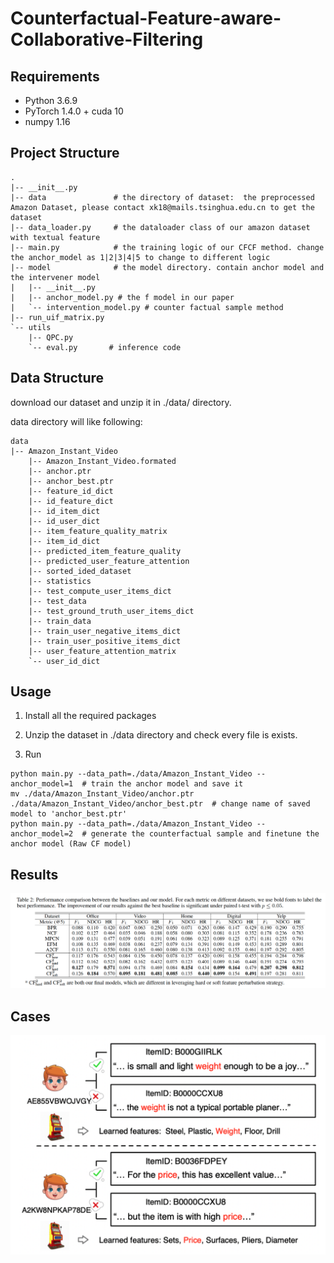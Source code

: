 # Counterfactual-Feature-aware-Collaborative-Filtering

## Requirements

- Python 3.6.9
- PyTorch 1.4.0 + cuda 10 
- numpy 1.16


## Project Structure

    .
    |-- __init__.py
    |-- data               # the directory of dataset:  the preprocessed Amazon Dataset, please contact xk18@mails.tsinghua.edu.cn to get the dataset
    |-- data_loader.py     # the dataloader class of our amazon dataset with textual feature 
    |-- main.py            # the training logic of our CFCF method. change the anchor_model as 1|2|3|4|5 to change to different logic
    |-- model              # the model directory. contain anchor model and the intervener model
    |   |-- __init__.py
    |   |-- anchor_model.py # the f model in our paper
    |   `-- intervention_model.py # counter factual sample method
    |-- run_uif_matrix.py  
    `-- utils
        |-- QPC.py
        `-- eval.py       # inference code 

## Data Structure
download our dataset and unzip it in ./data/ directory.

data directory will like following: 

    data
    |-- Amazon_Instant_Video
        |-- Amazon_Instant_Video.formated
        |-- anchor.ptr
        |-- anchor_best.ptr
        |-- feature_id_dict
        |-- id_feature_dict
        |-- id_item_dict
        |-- id_user_dict
        |-- item_feature_quality_matrix
        |-- item_id_dict
        |-- predicted_item_feature_quality
        |-- predicted_user_feature_attention
        |-- sorted_ided_dataset
        |-- statistics
        |-- test_compute_user_items_dict
        |-- test_data
        |-- test_ground_truth_user_items_dict
        |-- train_data
        |-- train_user_negative_items_dict
        |-- train_user_positive_items_dict
        |-- user_feature_attention_matrix
        `-- user_id_dict

## Usage

1. Install all the required packages

2. Unzip the dataset in ./data directory and check every file is exists.

3. Run 
```
python main.py --data_path=./data/Amazon_Instant_Video --anchor_model=1  # train the anchor model and save it
mv ./data/Amazon_Instant_Video/anchor.ptr ./data/Amazon_Instant_Video/anchor_best.ptr  # change name of saved model to 'anchor_best.ptr'
python main.py --data_path=./data/Amazon_Instant_Video --anchor_model=2  # generate the counterfactual sample and finetune the anchor model (Raw CF model)
```

## Results

![image](https://github.com/CFCF-IJCAI/Counterfactual-Feature-aware-Collaborative-Filtering/blob/master/results.png?raw=true)

## Cases

![image](https://github.com/CFCF-IJCAI/Counterfactual-Feature-aware-Collaborative-Filtering/blob/master/case.png?raw=true)
